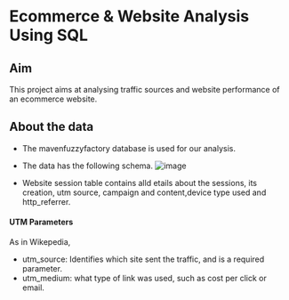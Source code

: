 # Ecommerce & Website Analysis Using SQL
## Aim 

This project aims at analysing traffic sources and website performance of an ecommerce website. 

## About the data 
- The mavenfuzzyfactory database is used for our analysis.
- The data has the following schema. 
![image](https://github.com/pooja614/Data-Analytics/assets/69869583/578d08dc-8dce-4cce-8f35-51f06d130110)

- Website session table contains alld etails about the sessions, its creation, utm source, campaign and content,device type used and http_referrer.
#### UTM Parameters

As in Wikepedia, 
- utm_source: Identifies which site sent the traffic, and is a required parameter.
- utm_medium: what type of link was used, such as cost per click or email.
